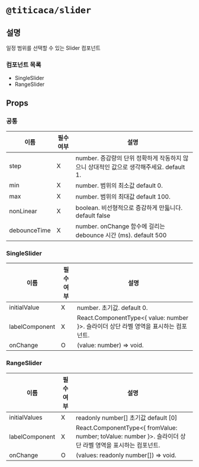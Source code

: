 # `@titicaca/slider`

## 설명

일정 범위를 선택할 수 있는 Slider 컴포넌트

### 컴포넌트 목록

- SingleSlider
- RangeSlider

## Props

### 공통

| 이름 | 필수 여부 | 설명 |
| ---- | ---- | ---- |
| step | X | number. 증감량의 단위 정확하게 작동하지 않으니 상대적인 값으로 생각해주세요. default 1. |
| min | X | number. 범위의 최소값 default 0. |
| max | X | number. 범위의 최대값 default 100. |
| nonLinear | X | boolean. 비선형적으로 증감하게 만듧니다. default false|
| debounceTime | X | number. onChange 함수에 걸리는 debounce 시간 (ms). default 500|

### SingleSlider

| 이름 | 필수 여부 | 설명 |
| ---- | ---- | ---- |
| initialValue | X | number. 초기값. default 0. |
| labelComponent | X | React.ComponentType<{ value: number }>. 슬라이더 상단 라벨 영역을 표시하는 컴포넌트. |
| onChange | O | (value: number) => void. |

### RangeSlider

| 이름 | 필수 여부 | 설명 |
| ---- | ---- | ---- |
| initialValues | X | readonly number[] 초기값 default [0] |
| labelComponent | X | React.ComponentType<{ fromValue: number; toValue: number }>. 슬라이더 상단 라벨 영역을 표시하는 컴포넌트. |
| onChange | O | (values: readonly number[]) => void. |
